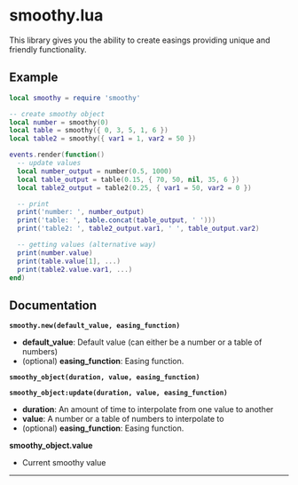 # smoothy.lua
This library gives you the ability to create easings providing unique and friendly functionality.

## Example
```Lua
local smoothy = require 'smoothy'

-- create smoothy object
local number = smoothy(0)
local table = smoothy({ 0, 3, 5, 1, 6 })
local table2 = smoothy({ var1 = 1, var2 = 50 })

events.render(function()
  -- update values
  local number_output = number(0.5, 1000)
  local table_output = table(0.15, { 70, 50, nil, 35, 6 })
  local table2_output = table2(0.25, { var1 = 50, var2 = 0 })

  -- print
  print('number: ', number_output)
  print('table: ', table.concat(table_output, ' ')))
  print('table2: ', table2_output.var1, ' ', table_output.var2)

  -- getting values (alternative way)
  print(number.value)
  print(table.value[1], ...)
  print(table2.value.var1, ...)
end)
```

## Documentation
**`smoothy.new(default_value, easing_function)`**

- **default_value**: Default value (can either be a number or a table of numbers)
- (optional) **easing_function**: Easing function.

**`smoothy_object(duration, value, easing_function)`**

**`smoothy_object:update(duration, value, easing_function)`**

- **duration**: An amount of time to interpolate from one value to another
- **value**: A number or a table of numbers to interpolate to
- (optional) **easing_function**: Easing function.

**smoothy_object.value**
- Current smoothy value
---
